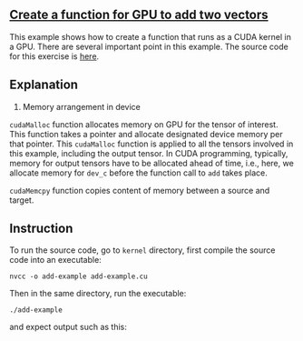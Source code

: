## [Create a function for GPU to add two vectors](#intro)
This example shows how to create a function that runs as a CUDA kernel in a GPU. There are several important point in this example. The source code for this exercise is [here](./add-example.cu).

## Explanation

1. Memory arrangement in device

`cudaMalloc` function allocates memory on GPU for the tensor of interest. This function takes a pointer and allocate designated device memory per that pointer.
This `cudaMalloc` function is applied to all the tensors involved in this example, including the output tensor. In CUDA programming, typically, memory for output tensors have to be allocated ahead of time, i.e., here, we allocate memory for `dev_c` before the function call to `add` takes place.

`cudaMemcpy` function copies content of memory between a source and target. 



## Instruction

To run the source code, go to `kernel` directory, first compile the source code into an executable:

```
nvcc -o add-example add-example.cu
```

Then in the same directory, run the executable:

```
./add-example
```

and expect output such as this:



